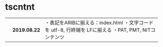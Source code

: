 # tscntnt

<table>
<tr><th></th><th>2019.08.22</th><td>
    ・表記をARIBに揃える：index.html
    ・文字コードを utf-8, 行終端を LFに揃える
    ・PAT, PMT, NITコンテンツ
    </td></tr>
</table>
